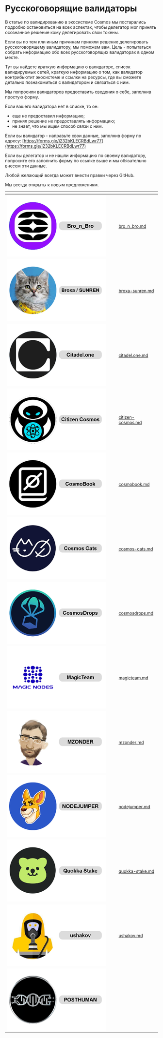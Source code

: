 # Русскоговорящие валидаторы

В статье по валидированию в экосистеме Cosmos мы постарались подробно остановиться на всех аспектах, чтобы делегатор мог принять осознанное решение кому делегировать свои токены.&#x20;

Если вы по тем или иным причинам приняли решение делегировать русскоговорящему валидатору, мы поможем вам. Цель -  попытаться собрать информацию обо всех русскоговорящих валидаторах в одном месте.&#x20;

Тут вы найдете краткую информацию о валидаторе, список валидируемых сетей, краткую информацию о том, как валидатор контрибьютит экосистеме и ссылки на ресурсы, где вы сможете детально познакомиться с валидатором и связаться с ним.

Мы попросили валидаторов предоставить сведения о себе, заполнив простую форму.&#x20;

Если вашего валидатора нет в списке, то он:

* еще не предоставил информацию;
* принял решение не предоставлять информацию;
* не знает, что мы ищем способ связи с ним.

Если вы валидатор - направьте свои данные, заполнив форму по адресу: [https://forms.gle/i232bKLECRBdLwr77](https://forms.gle/i232bKLECRBdLwr77)

Если вы делегатор и не нашли информацию по своему валидатору, попросите его заполнить форму по ссылке выше и мы обязательно внесем эти данные.

Любой желающий всегда может внести правки через GitHub.

Мы всегда открыты к новым предложениям.

<table data-view="cards"><thead><tr><th></th><th></th><th></th><th data-hidden data-card-target data-type="content-ref"></th></tr></thead><tbody><tr><td><img src="../../.gitbook/assets/bronbro (1).png" alt=""></td><td></td><td></td><td><a href="bro_n_bro.md">bro_n_bro.md</a></td></tr><tr><td><img src="../../.gitbook/assets/broxa_.png" alt=""></td><td></td><td></td><td><a href="broxa-sunren.md">broxa-sunren.md</a></td></tr><tr><td><img src="../../.gitbook/assets/citadel (2).png" alt=""></td><td></td><td></td><td><a href="citadel.one.md">citadel.one.md</a></td></tr><tr><td><img src="../../.gitbook/assets/citizen.png" alt=""></td><td></td><td></td><td><a href="citizen-cosmos.md">citizen-cosmos.md</a></td></tr><tr><td><img src="../../.gitbook/assets/CosmoBook.png" alt=""></td><td></td><td></td><td><a href="cosmobook.md">cosmobook.md</a></td></tr><tr><td><img src="../../.gitbook/assets/Cats.png" alt=""></td><td></td><td></td><td><a href="cosmos-cats.md">cosmos-cats.md</a></td></tr><tr><td><img src="../../.gitbook/assets/CosmosDrops.png" alt=""></td><td></td><td></td><td><a href="cosmosdrops.md">cosmosdrops.md</a></td></tr><tr><td><img src="../../.gitbook/assets/mgt.png" alt=""></td><td></td><td></td><td><a href="magicteam.md">magicteam.md</a></td></tr><tr><td><img src="../../.gitbook/assets/Mz.png" alt=""></td><td></td><td></td><td><a href="mzonder.md">mzonder.md</a></td></tr><tr><td><img src="../../.gitbook/assets/NODEJUMPER (3).png" alt=""></td><td></td><td></td><td><a href="nodejumper.md">nodejumper.md</a></td></tr><tr><td><img src="../../.gitbook/assets/quokka.png" alt=""></td><td></td><td></td><td><a href="quokka-stake.md">quokka-stake.md</a></td></tr><tr><td><img src="../../.gitbook/assets/ushakov.png" alt=""></td><td></td><td></td><td><a href="ushakov.md">ushakov.md</a></td></tr><tr><td><img src="../../.gitbook/assets/POSTHUMAN.png" alt=""></td><td></td><td></td><td></td></tr></tbody></table>

